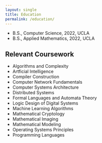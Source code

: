 ```yaml
---
layout: single
title: Education
permalink: /education/
---
```


- B.S., Computer Science, 2022, UCLA
- B.S., Applied Mathematics, 2022, UCLA

## Relevant Coursework

- Algorithms and Complexity
- Artficial Intelligence
- Compiler Construction
- Computer Network Fundamentals
- Computer Systems Architecture
- Distributed Systems
- Formal Languages and Automata Theory
- Logic Design of Digital Systems
- Machine Learning Algorithms
- Mathematical Cryptology
- Mathematical Imaging
- Mathematical Modeling
- Operating Systems Principles
- Programming Languages
